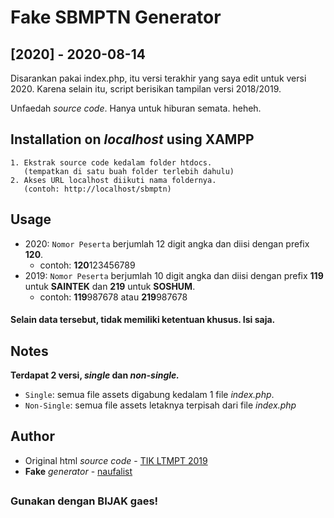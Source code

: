# Fake SBMPTN Generator

## [2020] - 2020-08-14
Disarankan pakai index.php, itu versi terakhir yang saya edit untuk versi 2020. Karena selain itu, script berisikan tampilan versi 2018/2019.

Unfaedah *source code*. Hanya untuk hiburan semata. heheh.

## Installation on *localhost* using XAMPP

    1. Ekstrak source code kedalam folder htdocs.
       (tempatkan di satu buah folder terlebih dahulu)
    2. Akses URL localhost diikuti nama foldernya.
       (contoh: http://localhost/sbmptn)

## Usage

- 2020: `Nomor Peserta` berjumlah 12 digit angka dan diisi dengan prefix **120**.
  - contoh: **120**123456789
- 2019: `Nomor Peserta` berjumlah 10 digit angka dan diisi dengan prefix **119** untuk **SAINTEK** dan **219** untuk **SOSHUM**.
  - contoh: **119**987678 atau **219**987678

#### Selain data tersebut, tidak memiliki ketentuan khusus. Isi saja.

## Notes

**Terdapat 2 versi, *single* dan *non-single.***
- `Single`: semua file assets digabung kedalam 1 file *index.php*.
- `Non-Single`: semua file assets letaknya terpisah dari file *index.php*

## Author

* Original html *source code* - [TIK LTMPT 2019](https://ltmpt.ac.id/)
* **Fake** *generator* - [naufalist](https://github.com/naufalist)

##

### Gunakan dengan BIJAK gaes!
